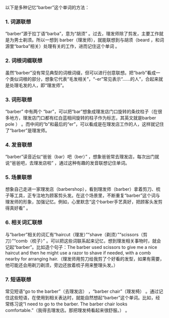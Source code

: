 以下是多种记忆“barber”这个单词的方法：

### 1. 词源联想
“barber”源于拉丁语“barba”，意为“胡须” 。过去，理发师除了剪发，主要工作就是为男士剃须。所以一想到 barber（理发师），就能联想到与胡须（beard ，和词源里“barba”相关）处理有关的工作，进而记住这个单词 。 

### 2. 词根词缀联想
虽然“barber”没有常见典型的词根词缀，但可以进行创意联想。把“barb”看成一个类似词根的部分，想象它代表“毛发相关”，“-er”常见表示“……的人”，合起来就是处理毛发的人，即“理发师”。 

### 3. 词形联想
“barber” 中有两个 “bar”，可以把“bar”想象成理发店门口旋转的条纹柱子（在很多地方，理发店门口都有红白蓝相间旋转的柱子作为标志，其英文就是barber pole ） 。而中间的“b”和最后的“er”，可以看成是在理发店工作的人，这样就记住了“barber”是理发师。 

### 4. 发音联想
“barber”读音近似“爸爸（bar）吧（ber）” ，想象爸爸常去理发店，每次出门就说“爸爸吧，去理发店啦” ，通过这种有趣的发音联想记住单词。 

### 5. 场景联想
想象自己走进一家理发店（barbershop），看到理发师（barber）拿着剪刀、梳子等工具，正专注地为顾客剪头发。在这个场景里，不断重复“barber”这个词与理发师的形象，加强记忆。例如，心里默念“这个barber手艺真好，把顾客头发剪得真好看” 。 

### 6. 相关词汇联想
与“barber”相关的词汇有“haircut（理发）”“shave（剃须）”“scissors（剪刀）”“comb（梳子）” 。可以把这些词联系起来记忆，想到理发相关事物时，就会记起“barber”。比如造个句子：The barber used scissors to give me a nice haircut and then he might use a razor to shave if needed, with a comb nearby for arranging hair.（理发师用剪刀给我剪了个好看的发型，如果有需要，他可能还会用剃刀剃须，旁边还放着梳子用来整理头发。） 

### 7. 短语联想
常见短语“go to the barber”（去理发店） ，“barber chair”（理发椅） 。通过记住这些短语，在使用到相关表达时，就能自然想起“barber”这个单词。比如，经常练习说“I need to go to the barber. The barber chair looks comfortable.”（我得去理发店。那把理发椅看起来很舒服。） 。 
